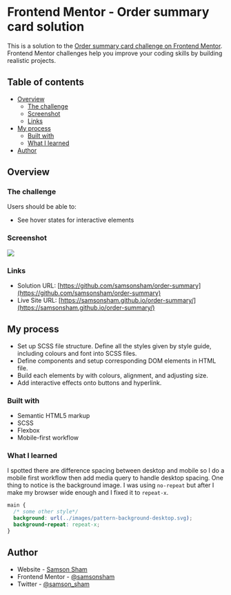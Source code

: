# Frontend Mentor - Order summary card solution

This is a solution to the [Order summary card challenge on Frontend Mentor](https://www.frontendmentor.io/challenges/order-summary-component-QlPmajDUj). Frontend Mentor challenges help you improve your coding skills by building realistic projects.

## Table of contents

- [Overview](#overview)
  - [The challenge](#the-challenge)
  - [Screenshot](#screenshot)
  - [Links](#links)
- [My process](#my-process)
  - [Built with](#built-with)
  - [What I learned](#what-i-learned)
- [Author](#author)

## Overview

### The challenge

Users should be able to:

- See hover states for interactive elements

### Screenshot

![](https://ik.imagekit.io/c5xc1x6srka/screenshot/screen-order-summary-card_qimVWYIva.png)

### Links

- Solution URL: [https://github.com/samsonsham/order-summary](https://github.com/samsonsham/order-summary)
- Live Site URL: [https://samsonsham.github.io/order-summary/](https://samsonsham.github.io/order-summary/)

## My process

- Set up SCSS file structure. Define all the styles given by style guide, including colours and font into SCSS files.
- Define components and setup corresponding DOM elements in HTML file.
- Build each elements by with colours, alignment, and adjusting size.
- Add interactive effects onto buttons and hyperlink.

### Built with

- Semantic HTML5 markup
- SCSS
- Flexbox
- Mobile-first workflow

### What I learned

I spotted there are difference spacing between desktop and mobile so I do a mobile first workflow then add media query to handle desktop spacing. One thing to notice is the background image. I was using `no-repeat` but after I make my browser wide enough and I fixed it to `repeat-x`.

```css
main {
  /* some other style*/
  background: url(../images/pattern-background-desktop.svg);
  background-repeat: repeat-x;
}
```

## Author

- Website - [Samson Sham](https://samson-sham-portfolio.vercel.app)
- Frontend Mentor - [@samsonsham](https://www.frontendmentor.io/profile/samsonsham)
- Twitter - [@samson_sham](https://www.twitter.com/samson_sham)
